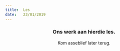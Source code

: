 ```yaml
---
title:  Les
date:   23/01/2019
---
```


### <center>Ons werk aan hierdie les.</center>
<center>Kom asseblief later terug.</center>